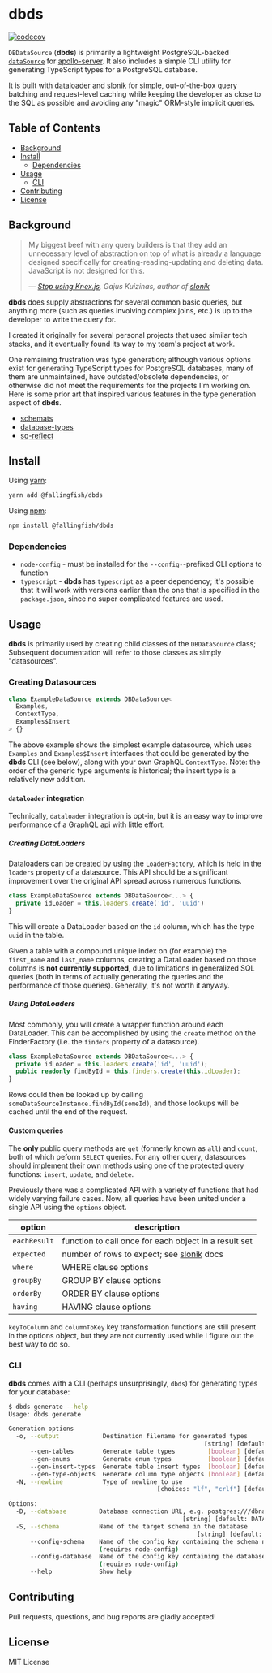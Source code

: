 # dbds

[![codecov](https://codecov.io/gh/ProjectXero/dbds/branch/main/graph/badge.svg?token=KIGHDB3D2H)](https://codecov.io/gh/ProjectXero/dbds)

`DBDataSource` (**dbds**) is primarily a lightweight PostgreSQL-backed [`dataSource`]
for [apollo-server]. It also includes a simple CLI utility for generating TypeScript
types for a PostgreSQL database.

It is built with [dataloader] and [slonik] for simple, out-of-the-box query batching
and request-level caching while keeping the developer as close to the SQL as possible
and avoiding any "magic" ORM-style implicit queries.

## Table of Contents

- [Background](#background)
- [Install](#install)
  - [Dependencies](#dependencies)
- [Usage](#usage)
  - [CLI](#cli)
- [Contributing](#contributing)
- [License](#license)

## Background

> My biggest beef with any query builders is that they add an unnecessary level
> of abstraction on top of what is already a language designed specifically for
> creating-reading-updating and deleting data. JavaScript is not designed for this.
>
> — <cite>[Stop using Knex.js], Gajus Kuizinas, author of [slonik]</cite>

**dbds** does supply abstractions for several common basic queries, but anything
more (such as queries involving complex joins, etc.) is up to the developer to
write the query for.

I created it originally for several personal projects that used similar tech stacks,
and it eventually found its way to my team's project at work.

One remaining frustration was type generation; although various options exist for
generating TypeScript types for PostgreSQL databases, many of them are unmaintained,
have outdated/obsolete dependencies, or otherwise did not meet the requirements
for the projects I'm working on. Here is some prior art that inspired various features
in the type generation aspect of **dbds**.

- [schemats](https://github.com/SweetIQ/schemats)
- [database-types](https://github.com/gajus/database-types)
- [sq-reflect](https://github.com/harryparkdotio/sq-reflect)

## Install

Using [yarn](https://yarnpkg.com/):

```bash
yarn add @fallingfish/dbds
```

Using [npm](https://npmjs.com/):

```bash
npm install @fallingfish/dbds
```

### Dependencies

- `node-config` - must be installed for the `--config-`-prefixed CLI options to
  function
- `typescript` - **dbds** has `typescript` as a peer dependency; it's possible that
  it will work with versions earlier than the one that is specified in the `package.json`,
  since no super complicated features are used.

## Usage

**dbds** is primarily used by creating child classes of the `DBDataSource` class;
Subsequent documentation will refer to those classes as simply "datasources".

### Creating Datasources

```typescript
class ExampleDataSource extends DBDataSource<
  Examples,
  ContextType,
  Examples$Insert
> {}
```

The above example shows the simplest example datasource, which uses `Examples` and
`Examples$Insert` interfaces that could be generated by the **dbds** CLI (see below),
along with your own GraphQL `ContextType`. Note: the order of the generic type arguments
is historical; the insert type is a relatively new addition.

#### `dataloader` integration

Technically, `dataloader` integration is opt-in, but it is an easy way to improve
performance of a GraphQL api with little effort.

##### Creating DataLoaders

Dataloaders can be created by using the `LoaderFactory`, which is held in the `loaders`
property of a datasource. This API should be a significant improvement over the original
API spread across numerous functions.

```typescript
class ExampleDataSource extends DBDataSource<...> {
  private idLoader = this.loaders.create('id', 'uuid')
}
```

This will create a DataLoader based on the `id` column, which has the type `uuid`
in the table.

Given a table with a compound unique index on (for example) the `first_name` and
`last_name` columns, creating a DataLoader based on those columns is **not currently
supported**, due to limitations in generalized SQL queries (both in terms of actually
generating the queries and the performance of those queries). Generally, it's not
worth it anyway.

##### Using DataLoaders

Most commonly, you will create a wrapper function around each DataLoader. This can
be accomplished by using the `create` method on the FinderFactory (i.e. the
`finders` property of a datasource).

```typescript
class ExampleDataSource extends DBDataSource<...> {
  private idLoader = this.loaders.create('id', 'uuid');
  public readonly findById = this.finders.create(this.idLoader);
}
```

Rows could then be looked up by calling `someDataSourceInstance.findById(someId)`,
and those lookups will be cached until the end of the request.

#### Custom queries

The **only** public query methods are `get` (formerly known as `all`) and `count`,
both of which peform `SELECT` queries. For any other query, datasources should implement
their own methods using one of the protected query functions: `insert`, `update`,
and `delete`.

Previously there was a complicated API with a variety of functions that had widely
varying failure cases. Now, all queries have been united under a single API using
the `options` object.

| option       | description                                           |
| ------------ | ----------------------------------------------------- |
| `eachResult` | function to call once for each object in a result set |
| `expected`   | number of rows to expect; see [slonik] docs           |
| `where`      | WHERE clause options                                  |
| `groupBy`    | GROUP BY clause options                               |
| `orderBy`    | ORDER BY clause options                               |
| `having`     | HAVING clause options                                 |

`keyToColumn` and `columnToKey` key transformation functions are still present in
the options object, but they are not currently used while I figure out the best
way to do so.

### CLI

**dbds** comes with a CLI (perhaps unsurprisingly, `dbds`) for generating types
for your database:

```bash
$ dbds generate --help
Usage: dbds generate

Generation options
  -o, --output            Destination filename for generated types
                                                      [string] [default: STDOUT]
      --gen-tables        Generate table types         [boolean] [default: true]
      --gen-enums         Generate enum types          [boolean] [default: true]
      --gen-insert-types  Generate table insert types  [boolean] [default: true]
      --gen-type-objects  Generate column type objects [boolean] [default: true]
  -N, --newline           Type of newline to use
                                         [choices: "lf", "crlf"] [default: "lf"]

Options:
  -D, --database         Database connection URL, e.g. postgres:///dbname
                                                [string] [default: DATABASE_URL]
  -S, --schema           Name of the target schema in the database
                                                    [string] [default: "public"]
      --config-schema    Name of the config key containing the schema name
                         (requires node-config)                         [string]
      --config-database  Name of the config key containing the database url
                         (requires node-config)                         [string]
      --help             Show help                                     [boolean]
```

## Contributing

Pull requests, questions, and bug reports are gladly accepted!

## License

MIT License

[apollo-server]: https://www.apollographql.com/docs/apollo-server/
[`datasource`]: https://www.apollographql.com/docs/apollo-server/data/data-sources/
[dataloader]: https://github.com/graphql/dataloader
[slonik]: https://github.com/gajus/slonik
[stop using knex.js]: https://gajus.medium.com/stop-using-knex-js-and-earn-30-bf410349856c
